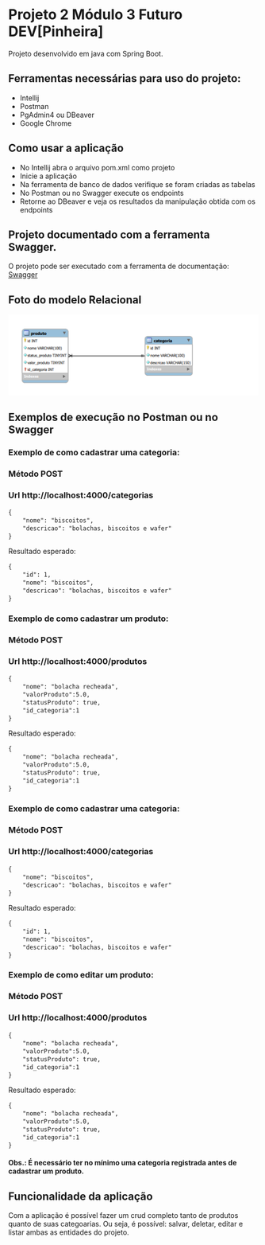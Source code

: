 # Projeto 2 Módulo 3 Futuro DEV[Pinheira]

Projeto desenvolvido em java com Spring Boot.

## Ferramentas necessárias para uso do projeto:

  - Intellij 
  - Postman
  - PgAdmin4 ou DBeaver
  - Google Chrome

## Como usar a aplicação

- No Intellij abra o arquivo pom.xml como projeto 
- Inicie a aplicação
- Na ferramenta de banco de dados verifique se foram criadas as tabelas
- No Postman ou no Swagger execute os endpoints
- Retorne ao DBeaver e veja os resultados da manipulação obtida com os endpoints
  
## Projeto documentado com a ferramenta Swagger.
O projeto pode ser executado com a ferramenta de documentação:   
 [Swagger](http://localhost:4000/swagger-ui.html#/)


## Foto do modelo Relacional

![](/modulo3/src/main/resources/modeloRelacional.png)

## Exemplos de execução no Postman ou no Swagger

### Exemplo de como cadastrar uma categoria:
### Método POST
### Url http://localhost:4000/categorias

    {
        "nome": "biscoitos",
        "descricao": "bolachas, biscoitos e wafer" 
    }

Resultado esperado:

    {
        "id": 1,
        "nome": "biscoitos",
        "descricao": "bolachas, biscoitos e wafer" 
    }


### Exemplo de como cadastrar um produto:
### Método POST
### Url http://localhost:4000/produtos

    {
        "nome": "bolacha recheada",
        "valorProduto":5.0,
        "statusProduto": true,
        "id_categoria":1
    }

Resultado esperado:

    {
        "nome": "bolacha recheada",
        "valorProduto":5.0,
        "statusProduto": true,
        "id_categoria":1
    }


### Exemplo de como cadastrar uma categoria:
### Método POST
### Url http://localhost:4000/categorias

    {
        "nome": "biscoitos",
        "descricao": "bolachas, biscoitos e wafer" 
    }

Resultado esperado:

    {
        "id": 1,
        "nome": "biscoitos",
        "descricao": "bolachas, biscoitos e wafer" 
    }


### Exemplo de como editar um produto:
### Método POST
### Url http://localhost:4000/produtos

    {
        "nome": "bolacha recheada",
        "valorProduto":5.0,
        "statusProduto": true,
        "id_categoria":1
    }

Resultado esperado:

    {
        "nome": "bolacha recheada",
        "valorProduto":5.0,
        "statusProduto": true,
        "id_categoria":1
    }




#### Obs.: É necessário ter no mínimo uma categoria registrada antes de cadastrar um  produto.


## Funcionalidade da aplicação
Com a aplicação é possível fazer um crud completo tanto de produtos quanto de suas categoarias. Ou seja, é possível: salvar, deletar, editar e listar ambas as entidades do projeto.











